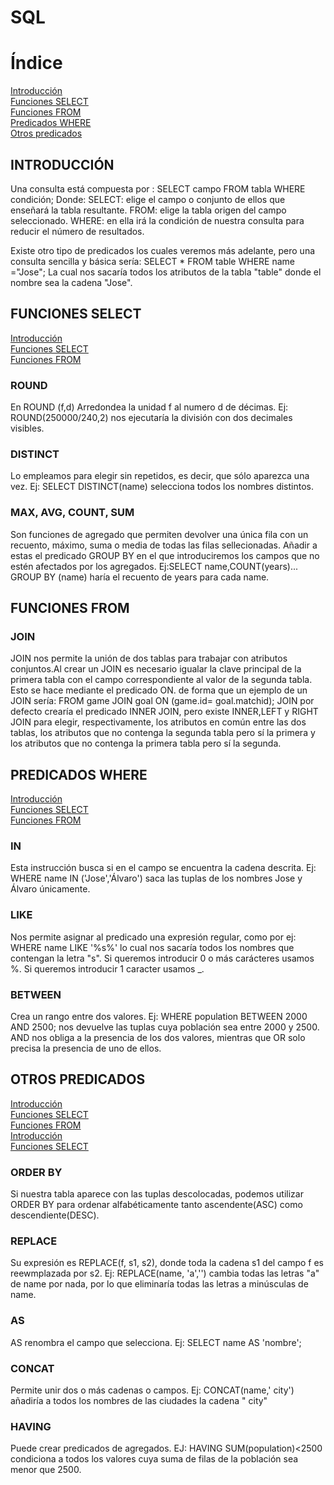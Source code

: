  <h1>SQL</h1>
  <h1>Índice</h1>
  <a href="#intro">Introducción</a><br>
  <a href="#funsel">Funciones SELECT</a><br>
  <a href="#funfro">Funciones FROM</a><br>
  <a href="#prewhe">Predicados WHERE</a><br>
  <a href="#otros">Otros predicados</a><br>
 

 <h2 name="intro">INTRODUCCIÓN</h2>
 
 Una consulta está compuesta por :
 SELECT campo FROM tabla WHERE condición;
 Donde:
   SELECT: elige el campo o conjunto de ellos que enseñará la tabla resultante.
   FROM: elige la tabla origen del campo seleccionado.
   WHERE: en ella irá la condición de nuestra consulta para reducir el número de resultados.

 Existe otro tipo de predicados los cuales veremos más adelante, pero una consulta sencilla y básica sería:
 SELECT *
 FROM table
 WHERE name ="Jose";
 La cual nos sacaría todos los atributos de la tabla "table" donde el nombre sea la cadena "Jose".


<h2 name="funsel">FUNCIONES SELECT</h2>

  <a href="#round">Introducción</a><br>
  <a href="#distinct">Funciones SELECT</a><br>
  <a href="#count">Funciones FROM</a><br>

<h3 name="round">ROUND</h3>

En ROUND (f,d) Arredondea la unidad f al numero d de décimas.
Ej: ROUND(250000/240,2) nos ejecutaría la división con dos decimales visibles.

 
<h3 name="distinct">DISTINCT</h3>

Lo empleamos para elegir sin repetidos, es decir, que sólo aparezca una vez.
Ej: SELECT DISTINCT(name) selecciona todos los nombres distintos.

<h3 name="count">MAX, AVG, COUNT, SUM</h3>

Son funciones de agregado que permiten devolver una única fila con un recuento, máximo, suma o media de todas las filas sellecionadas. Añadir a estas el predicado GROUP BY en el que introduciremos los campos que no estén afectados por los agregados.
Ej:SELECT name,COUNT(years)... GROUP BY (name) haría el recuento de years para cada name.


<h2 name="funfro">FUNCIONES FROM</h2>

<h3>JOIN</h3>

JOIN nos permite la unión de dos tablas para trabajar con atributos conjuntos.Al crear un JOIN es necesario igualar la clave principal de la primera tabla con el campo correspondiente al valor de la segunda tabla. Esto se hace mediante el predicado ON. de forma que un ejemplo de un JOIN sería:
FROM game JOIN goal ON (game.id= goal.matchid);
JOIN por defecto crearía el predicado INNER JOIN, pero existe INNER,LEFT y RIGHT JOIN para elegir, respectivamente, los atributos en común entre las dos tablas, los atributos que no contenga la segunda tabla pero sí la primera y los atributos que no contenga la primera tabla pero sí la segunda.




<h2 name="prewhe">PREDICADOS WHERE</h2>

  <a href="#in">Introducción</a><br>
  <a href="#like">Funciones SELECT</a><br>
  <a href="#between">Funciones FROM</a><br>
  
 <h3 name="in">IN</h3>
 
 Esta instrucción busca si en el campo se encuentra la cadena descrita. 
 Ej: WHERE name IN ('Jose','Álvaro') saca las tuplas de los nombres Jose y Álvaro únicamente.
 
 
<h3 name="like">LIKE</h3>

Nos permite asignar al predicado una expresión regular, como por ej:
WHERE name LIKE '%s%' lo cual nos sacaría todos los nombres que contengan la letra "s".
Si queremos introducir 0 o más carácteres usamos %.
Si queremos introducir 1 caracter usamos _.


<h3 name="between">BETWEEN</h3>

Crea un rango entre dos valores. 
Ej: WHERE population BETWEEN 2000 AND 2500; nos devuelve las tuplas cuya población sea entre 2000 y 2500.
AND nos obliga a la presencia de los dos valores, mientras que OR solo precisa la presencia de uno de ellos.


<h2 name="otros">OTROS PREDICADOS</h2>

  <a href="#orderby">Introducción</a><br>
  <a href="#replace">Funciones SELECT</a><br>
  <a href="#as">Funciones FROM</a><br>
   <a href="#concat">Introducción</a><br>
  <a href="#having">Funciones SELECT</a><br>


<h3 name="orderby">ORDER BY</h3> 

Si nuestra tabla aparece con las tuplas descolocadas, podemos utilizar ORDER BY para ordenar alfabéticamente tanto ascendente(ASC) como descendiente(DESC).

<h3 name="replace">REPLACE </h3>

Su expresión es REPLACE(f, s1, s2), donde toda la cadena s1 del campo f es reewmplazada por s2. Ej:
 REPLACE(name, 'a','') cambia todas las letras "a" de name por nada, por lo que eliminaría todas las letras a minúsculas de name.
 
<h3 name="as"> AS</h3>
 
AS renombra el campo que selecciona.
Ej: SELECT name AS 'nombre';

<h3 name="concat">CONCAT</h3> 

Permite unir dos o más cadenas o campos. 
Ej:
CONCAT(name,' city') añadiría a todos los nombres de las ciudades la cadena " city"

<h3 name="having">HAVING</h3>

Puede crear predicados de agregados.
EJ: HAVING SUM(population)<2500 condiciona a todos los valores cuya suma de filas de la población sea menor que 2500. 


